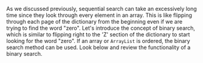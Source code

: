 As we discussed previously, sequential search can take an excessively long time since they look through every element in an array. This is like flipping through each page of the dictionary from the beginning even if we are trying to find the word "zero". Let's introduce the concept of binary search, which is similar to flipping right to the 'Z' section of the dictionary to start looking for the word "zero". If an array or `ArrayList` is ordered, the binary search method can be used. Look below and review the functionality of a binary search.

